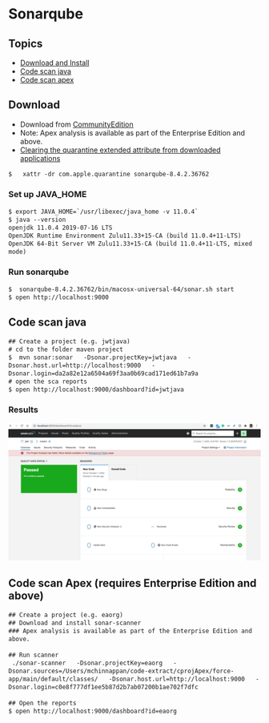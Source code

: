 # Sonarqube 

## Topics

- [Download and Install](#install)
- [Code scan java](#java)
- [Code scan apex](#apex)


<a name="install"></a>
## Download
- Download from [CommunityEdition](https://www.sonarqube.org/downloads/)
- Note: Apex analysis is available as part of the Enterprise Edition and above.
- [Clearing the quarantine extended attribute from downloaded applications](https://community.sonarsource.com/t/sonar-cannot-start-once-updated-to-macos-catalina-error-as-wrapper-cannot-be-opened-because-the-developer-cannot-be-verified/16439/2)
```
$   xattr -dr com.apple.quarantine sonarqube-8.4.2.36762

```

### Set up JAVA_HOME
```
$ export JAVA_HOME=`/usr/libexec/java_home -v 11.0.4`
$ java --version
openjdk 11.0.4 2019-07-16 LTS
OpenJDK Runtime Environment Zulu11.33+15-CA (build 11.0.4+11-LTS)
OpenJDK 64-Bit Server VM Zulu11.33+15-CA (build 11.0.4+11-LTS, mixed mode)
```


### Run sonarqube 
```
$  sonarqube-8.4.2.36762/bin/macosx-universal-64/sonar.sh start
$ open http://localhost:9000
```


<a name='java'></a>
## Code scan java
```
## Create a project (e.g. jwtjava)
# cd to the folder maven project
$  mvn sonar:sonar   -Dsonar.projectKey=jwtjava   -Dsonar.host.url=http://localhost:9000   -Dsonar.login=da2a82e12a6504a69f3aa0b69cad171ed61b7a9a
# open the sca reports
$ open http://localhost:9000/dashboard?id=jwtjava

```
### Results
![jwt java results](img/sonar-java-results.png)


<a name='apex'></a>
## Code scan Apex (requires Enterprise Edition and above)

```
## Create a project (e.g. eaorg)
## Download and install sonar-scanner
### Apex analysis is available as part of the Enterprise Edition and above.

## Run scanner
 ./sonar-scanner   -Dsonar.projectKey=eaorg   -Dsonar.sources=/Users/mchinnappan/code-extract/cprojApex/force-app/main/default/classes/   -Dsonar.host.url=http://localhost:9000   -Dsonar.login=c0e8f777df1ee5b87d2b7ab07200b1ae702f7dfc

## Open the reports
$ open http://localhost:9000/dashboard?id=eaorg
```

